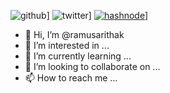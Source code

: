 ![github](https://img.shields.io/badge/GitHub-000000?style=for-the-badge&logo=GitHub&logoColor=white)]
![twitter](https://img.shields.io/badge/twitter-000000?style=for-the-badge&logo=Twitter&logoColor=blue)]
[![hashnode](https://img.shields.io/badge/hashnode-000000?style=for-the-badge&logo=HashNode&logoColor=blue)](https://hashnode.com/@ramuStar)]
	

 
  
- 👋 Hi, I’m @ramusarithak
- 👀 I’m interested in ...
- 🌱 I’m currently learning ...
- 💞️ I’m looking to collaborate on ...
- 📫 How to reach me ...

<!---
ramusarithak/ramusarithak is a ✨ special ✨ repository because its `README.md` (this file) appears on your GitHub profile.
You can click the Preview link to take a look at your changes.
--->
